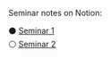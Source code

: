 Seminar notes on Notion: 

⚫ [Seminar 1](https://unexpected-fin-7b2.notion.site/Seminar-1-2accdbe22b304fdf8d864d3bf15115a0)\
⚪ [Seminar 2](https://unexpected-fin-7b2.notion.site/Seminar-2-da226e5746724cada75336ff818e532f)
